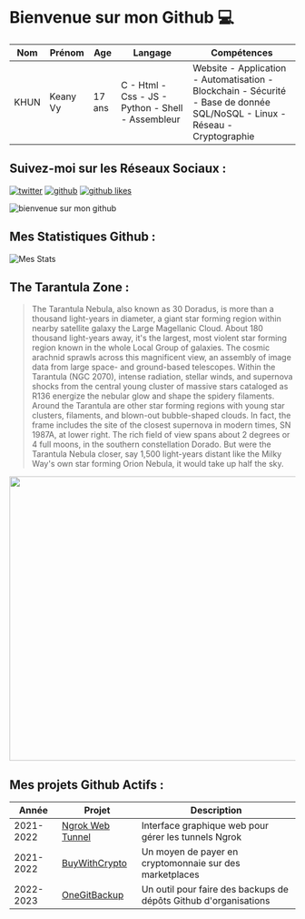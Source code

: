 # Bienvenue sur mon Github 💻
| Nom | Prénom | Age | Langage | Compétences |
|---  |---     |---  |---      |---
| KHUN | Keany Vy | 17 ans | C - Html - Css - JS - Python - Shell - Assembleur | Website - Application - Automatisation - Blockchain - Sécurité - Base de donnée SQL/NoSQL - Linux - Réseau - Cryptographie |

## Suivez-moi sur les Réseaux Sociaux :
[![twitter](https://img.shields.io/twitter/follow/thisiskeanyvy?style=social)](https://twitter.com/thisiskeanyvy)
[![github](https://img.shields.io/github/followers/thisiskeanyvy?style=social)](https://github.com/thisiskeanyvy?tab=followers)
[![github likes](https://img.shields.io/github/stars/thisiskeanyvy?style=social)](https://github.com/thisiskeanyvy)

![bienvenue sur mon github](https://thisiskeanyvy-hosting.pages.dev/banner.gif)

## Mes Statistiques Github :
![Mes Stats](https://github-readme-stats.vercel.app/api?username=thisiskeanyvy&show_icons=true&theme=radical)

## The Tarantula Zone :

> The Tarantula Nebula, also known as 30 Doradus, is more than a thousand light-years in diameter, a giant star forming region within nearby satellite galaxy the Large Magellanic Cloud. About 180 thousand light-years away, it's the largest, most violent star forming region known in the whole Local Group of galaxies. The cosmic arachnid sprawls across this magnificent view, an assembly of image data from large space- and ground-based telescopes. Within the Tarantula (NGC 2070), intense radiation, stellar winds, and supernova shocks from the central young cluster of massive stars cataloged as R136 energize the nebular glow and shape the spidery filaments. Around the Tarantula are other star forming regions with young star clusters, filaments, and blown-out bubble-shaped clouds. In fact, the frame includes the site of the closest supernova in modern times, SN 1987A, at lower right. The rich field of view spans about 2 degrees or 4 full moons, in the southern constellation Dorado. But were the Tarantula Nebula closer, say 1,500 light-years distant like the Milky Way's own star forming Orion Nebula, it would take up half the sky.

<img src='https://apod.nasa.gov/apod/image/2209/Tarantula-HST-ESO-Webb-SS1024.jpg' width="800" height="500"/>

## Mes projets Github Actifs :
| Année | Projet | Description |
|---   |---     |---          |
| 2021-2022 | [Ngrok Web Tunnel](https://github.com/thisiskeanyvy/ngrok-web-manager) | Interface graphique web pour gérer les tunnels Ngrok |
| 2021-2022 | [BuyWithCrypto](https://github.com/BuyWithCrypto) | Un moyen de payer en cryptomonnaie sur des marketplaces |
| 2022-2023 | [OneGitBackup](https://github.com/BuyWithCrypto/OneGitBackup) | Un outil pour faire des backups de dépôts Github d'organisations |